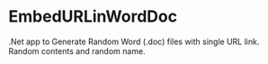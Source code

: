 # EmbedURLinWordDoc
.Net app to Generate Random Word (.doc) files with single URL link. Random contents and random name.
